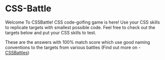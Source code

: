 # CSS-Battle

Welcome To CSSBattle! CSS code-golfing game is here! Use your CSS skills to replicate targets with smallest possible code. Feel free to check out the targets below and put your CSS skills to test.

These are the answers with 100% match score which use good naming conventions to the targets from various battles (Find out more on - [CSSBattles](https://cssbattle.dev/))
